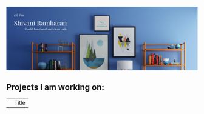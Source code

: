 <!-- Thanks for checking out my Github README profile page! -->

[![Header](https://github.com/shivanishawr/shivanishawr/blob/main/github-header.png "Header")](https://www.waterbird.uk/)
## Projects I am working on:
<table border="0">
 <tr>
    <td><img src=""/></td>
    <td>Title</td>
 </tr>
</table>
